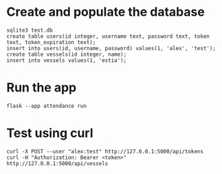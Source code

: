 # Create and populate the database
`sqlite3 test.db`   
`create table users(id integer, username text, password text, token text, token_expiration text);`   
`insert into users(id, username, password) values(1, 'alex', 'test');`   
`create table vessels(id integer, name);`   
`insert into vessels values(1, 'estia');`

# Run the app
`flask --app attendance run`

# Test using curl
`curl -X POST --user "alex:test" http://127.0.0.1:5000/api/tokens`   
`curl -H "Authorization: Bearer <token>" http://127.0.0.1:5000/api/vessels`
